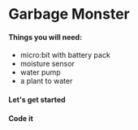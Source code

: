 # Garbage Monster

#### Things you will need:

* micro:bit with battery pack
* moisture sensor
* water pump
* a plant to water

#### Let's get started

#### Code it

